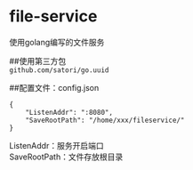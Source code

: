 # file-service
使用golang编写的文件服务

##使用第三方包<br/>
`github.com/satori/go.uuid`

##配置文件：config.json
```
{
	"ListenAddr": ":8080",
	"SaveRootPath": "/home/xxx/fileservice/"
}
```
ListenAddr：服务开启端口 <br/>
SaveRootPath：文件存放根目录
